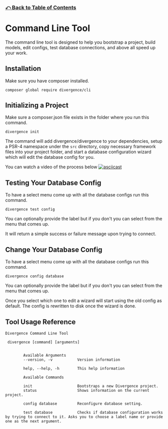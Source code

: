 ### [⤺ Back to Table of Contents](/README.md#divergence-framework-documentation)

# Command Line Tool
The command line tool is designed to help you bootstrap a project, build models, edit configs, test database connections, and above all speed up your work.

## Installation
Make sure you have composer installed.

`composer global require divergence/cli`


## Initializing a Project
Make sure a composer.json file exists in the folder where you run this command.

`divergence init`

The command will add divergence/divergence to your dependencies, setup a PSR-4 namespace under the `src` directory, copy necessary framework files into your project folder, and start a database configuration wizard which will edit the database config for you.

You can watch a video of the process below
[![asciicast](https://asciinema.org/a/FhE9hATLKDhH7oQfFbeNG5hzs.png)](https://asciinema.org/a/FhE9hATLKDhH7oQfFbeNG5hzs)


## Testing Your Database Config

To have a select menu come up with all the database configs run this command.

`divergence test config`

You can optionally provide the label but if you don't you can select from the menu that comes up.

It will return a simple success or failure message upon trying to connect.


## Change Your Database Config

To have a select menu come up with all the database configs run this command.

`divergence config database`

You can optionally provide the label but if you don't you can select from the menu that comes up.

Once you select which one to edit a wizard will start using the old config as default. The config is rewritten to disk once the wizard is done.


## Tool Usage Reference
```
Divergence Command Line Tool

 divergence [command] [arguments]


        Available Arguments
        --version, -v           Version information

        help, --help, -h        This help information

        Available Commands

        init                    Bootstraps a new Divergence project.
        status                  Shows information on the current project.

        config database         Reconfigure database setting.

        test database           Checks if database configuration works by trying to connect to it. Asks you to choose a label name or provide one as the next argument.
```